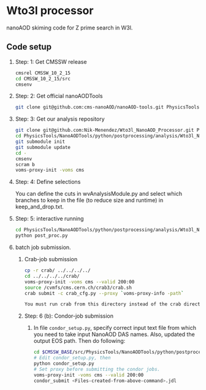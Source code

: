 # Wto3l processor
nanoAOD skiming code for Z prime search in W3l.

## Code setup

1. Step: 1: Get CMSSW release

   ```bash
   cmsrel CMSSW_10_2_15
   cd CMSSW_10_2_15/src
   cmsenv
   ```
   
2. Step: 2: Get  official nanoAODTools

   ```bash
   git clone git@github.com:cms-nanoAOD/nanoAOD-tools.git PhysicsTools/NanoAODTools
   ```
   
3. Step: 3: Get our analysis repository

   ```bash
   git clone git@github.com:Nik-Menendez/Wto3l_NanoAOD_Processor.git PhysicsTools/NanoAODTools/python/postprocessing/analysis/Wto3l_NanoAOD_Processor
   cd PhysicsTools/NanoAODTools/python/postprocessing/analysis/Wto3l_NanoAOD_Processor
   git submodule init
   git submodule update
   cd -
   cmsenv
   scram b
   voms-proxy-init -voms cms
   ```
   
4. Step: 4: Define selections

   You can define the cuts in wvAnalysisModule.py and select which branches to keep in the file (to reduce size and runtime) in keep_and_drop.txt.
   
5. Step: 5: interactive running

   ```bash
   cd PhysicsTools/NanoAODTools/python/postprocessing/analysis/Wto3l_NanoAOD_Processor
   python post_proc.py
   ```
   
6. batch job submission.
   1. Crab-job submission   
      ```bash
      cp -r crab/ ../../../../
      cd ../../../../crab/
      voms-proxy-init -voms cms --valid 200:00
      source /cvmfs/cms.cern.ch/crab3/crab.sh
      crab submit -c crab_cfg.py --proxy `voms-proxy-info -path`
      
      You must run crab from this directory instead of the crab directory inside Wto3l_NanoAOD_Processor. The files inside Wto3l_NanoAOD_Processor are sent when running crab jobs and the files crab creates when running are too large to be sent.
      ```

   2. Step: 6 (b): Condor-job submission
      1. In file `condor_setup.py`, specify correct input text file from which you need to take input NanoAOD DAS names. Also, updated the output EOS path. Then do following:

         ```bash
         cd $CMSSW_BASE/src/PhysicsTools/NanoAODTools/python/postprocessing/analysis/Wto3l_NanoAOD_Processor
         # Edit condor_setup.py, then
         python condor_setup.py
         # Set proxy before submitting the condor jobs.
         voms-proxy-init -voms cms --valid 200:00
         condor_submit <Files-created-from-above-command>.jdl
         ```


